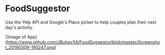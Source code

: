 # FoodSuggestor
Use the Yelp API and Google's Place picker to help couples plan their next day's activity.

![Image of App]
(https://www.github.com/JBuhay34/FoodSuggestor/blob/master/Screenshot_20190309-195247.png)
